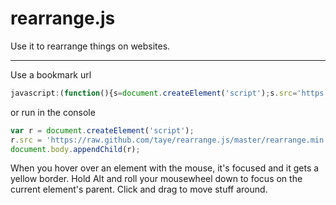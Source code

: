rearrange.js
============

Use it to rearrange things on websites.

----------------

Use a bookmark url
```javascript
javascript:(function(){s=document.createElement('script');s.src='https://raw.github.com/taye/rearrange.js/master/rearrange.min.js';document.body.appendChild(s);}())
```

or run in the console
```javascript
var r = document.createElement('script');
r.src = 'https://raw.github.com/taye/rearrange.js/master/rearrange.min.js'
document.body.appendChild(r);
```

When you hover over an element with the mouse, it's focused and it gets a yellow border. Hold Alt and roll your mousewheel down to focus on the current element's parent. Click and drag to move stuff around.
